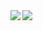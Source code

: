 <a href="https://github.com/anuraghazra/github-readme-stats">
  <img align="left" src="https://github-readme-stats.vercel.app/api?username=unsolublesugar&count_private=true&show_icons=true" />
</a>
<a href="https://github.com/anuraghazra/github-readme-stats">
  <img align="left" src="https://github-readme-stats.vercel.app/api/top-langs/?username=unsolublesugar" />
</a>
